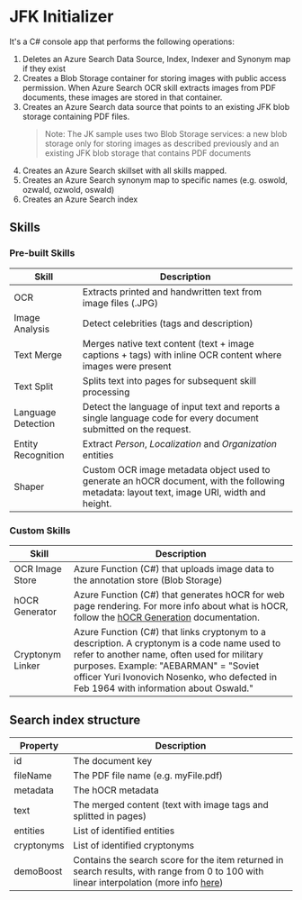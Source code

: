 # JFK Initializer

It's a C# console app that performs the following operations:

1. Deletes an Azure Search Data Source, Index, Indexer and Synonym map if they exist
2. Creates a Blob Storage container for storing images with public access permission. When Azure Search OCR skill extracts images from PDF documents, these images are stored in that container.
3. Creates an Azure Search data source that points to an existing JFK blob storage containing PDF files.
    > Note: The JK sample uses two Blob Storage services: a new blob storage only for storing images as described previously and an existing JFK blob storage that contains PDF documents
4. Creates an Azure Search skillset with all skills mapped.
5. Creates an Azure Search synonym map to specific names (e.g. oswold, ozwald, ozwold, oswald)
6. Creates an Azure Search index

## Skills

### Pre-built Skills

| Skill | Description |
|---------|-------------|
| OCR | Extracts printed and handwritten text from image files (.JPG)|
| Image Analysis | Detect celebrities (tags and description) |
| Text Merge | Merges native text content (text + image captions + tags) with inline OCR content where images were present |
| Text Split | Splits text into pages for subsequent skill processing |
| Language Detection  | Detect the language of input text and reports a single language code for every document submitted on the request. |
| Entity Recognition | Extract *Person*, *Localization* and *Organization* entities |
| Shaper | Custom OCR image metadata object used to generate an hOCR document, with the following metadata: layout text, image URI, width and height. |

### Custom Skills

| Skill | Description |
|---------|-------------|
| OCR Image Store | Azure Function (C#) that uploads image data to the annotation store (Blob Storage) |
| hOCR Generator | Azure Function (C#) that generates hOCR for web page rendering. For more info about what is hOCR, follow the [hOCR Generation](./hocr-generation.md) documentation. |
| Cryptonym Linker | Azure Function (C#) that links cryptonym to a description. A cryptonym is a code name used to refer to another name, often used for military purposes. Example: "AEBARMAN" = "Soviet officer Yuri Ivonovich Nosenko, who defected in Feb 1964 with information about Oswald." |

## Search index structure

| Property | Description |
|---------|-------------|
| id | The document key |
| fileName | The PDF file name (e.g. myFile.pdf) |
| metadata | The hOCR metadata |
| text | The merged content (text with image tags and splitted in pages) |
| entities | List of identified entities |
| cryptonyms | List of identified cryptonyms |
| demoBoost | Contains the search score for the item returned in search results, with range from 0 to 100 with linear interpolation (more info [here](https://docs.microsoft.com/en-us/azure/search/index-add-scoring-profiles#bkmk_interpolation)) |
